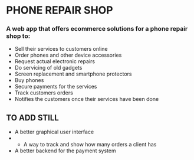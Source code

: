 # PHONE REPAIR SHOP
### A web app that offers ecommerce solutions for a phone repair shop to:
* Sell their services to customers online
* Order phones and other device accessories
* Request actual electronic repairs
* Do servicing of old gadgets
* Screen replacement and smartphone protectors
* Buy phones
* Secure payments for the services
* Track customers orders
*  Notifies the customers once their services have been done

## TO ADD STILL
* A better graphical user interface
* * A way to track and show how many orders a client has
* A better backend for the payment system
